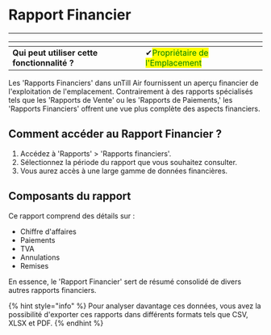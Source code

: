 # Rapport Financier

------

<table data-card-size="large" data-view="cards" data-full-width="false"><thead><tr><th></th><th></th><th></th></tr></thead><tbody><tr><td><strong>Qui peut utiliser cette fonctionnalité ?</strong></td><td><span data-gb-custom-inline data-tag="emoji" data-code="2714">✔</span><mark style="color:green;">Propriétaire de l'Emplacement</mark></td><td></td></tr></tbody></table>

Les 'Rapports Financiers' dans unTill Air fournissent un aperçu financier de l'exploitation de l'emplacement. Contrairement à des rapports spécialisés tels que les 'Rapports de Vente' ou les 'Rapports de Paiements,' les 'Rapports Financiers' offrent une vue plus complète des aspects financiers.

## Comment accéder au Rapport Financier ?

1. Accédez à 'Rapports' > 'Rapports financiers'.
2. Sélectionnez la période du rapport que vous souhaitez consulter.
3. Vous aurez accès à une large gamme de données financières.

## Composants du rapport

Ce rapport comprend des détails sur :

- Chiffre d'affaires
- Paiements
- TVA
- Annulations
- Remises

En essence, le 'Rapport Financier' sert de résumé consolidé de divers autres rapports financiers.

{% hint style="info" %}
Pour analyser davantage ces données, vous avez la possibilité d'exporter ces rapports dans différents formats tels que CSV, XLSX et PDF.
{% endhint %}
